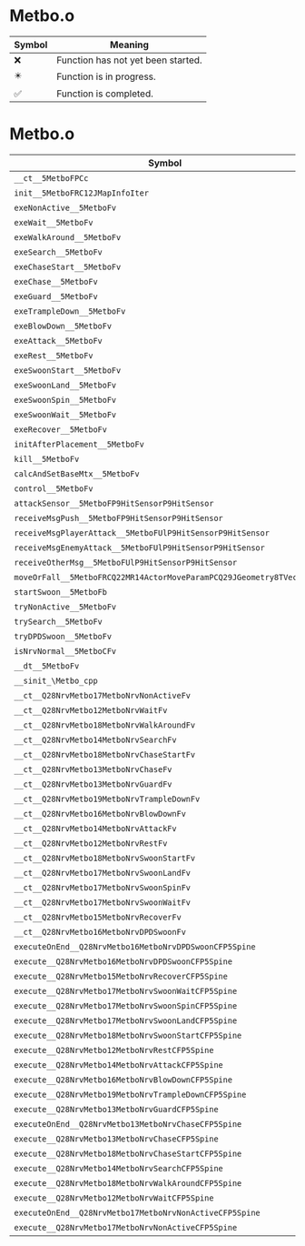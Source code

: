 # Metbo.o
| Symbol | Meaning 
| ------------- | ------------- 
| :x: | Function has not yet been started. 
| :eight_pointed_black_star: | Function is in progress. 
| :white_check_mark: | Function is completed. 


# Metbo.o
| Symbol | Decompiled? |
| ------------- | ------------- |
| `__ct__5MetboFPCc` | :x: |
| `init__5MetboFRC12JMapInfoIter` | :x: |
| `exeNonActive__5MetboFv` | :x: |
| `exeWait__5MetboFv` | :x: |
| `exeWalkAround__5MetboFv` | :x: |
| `exeSearch__5MetboFv` | :x: |
| `exeChaseStart__5MetboFv` | :x: |
| `exeChase__5MetboFv` | :x: |
| `exeGuard__5MetboFv` | :x: |
| `exeTrampleDown__5MetboFv` | :x: |
| `exeBlowDown__5MetboFv` | :x: |
| `exeAttack__5MetboFv` | :x: |
| `exeRest__5MetboFv` | :x: |
| `exeSwoonStart__5MetboFv` | :x: |
| `exeSwoonLand__5MetboFv` | :x: |
| `exeSwoonSpin__5MetboFv` | :x: |
| `exeSwoonWait__5MetboFv` | :x: |
| `exeRecover__5MetboFv` | :x: |
| `initAfterPlacement__5MetboFv` | :x: |
| `kill__5MetboFv` | :x: |
| `calcAndSetBaseMtx__5MetboFv` | :x: |
| `control__5MetboFv` | :x: |
| `attackSensor__5MetboFP9HitSensorP9HitSensor` | :x: |
| `receiveMsgPush__5MetboFP9HitSensorP9HitSensor` | :x: |
| `receiveMsgPlayerAttack__5MetboFUlP9HitSensorP9HitSensor` | :x: |
| `receiveMsgEnemyAttack__5MetboFUlP9HitSensorP9HitSensor` | :x: |
| `receiveOtherMsg__5MetboFUlP9HitSensorP9HitSensor` | :x: |
| `moveOrFall__5MetboFRCQ22MR14ActorMoveParamPCQ29JGeometry8TVec3<f>` | :x: |
| `startSwoon__5MetboFb` | :x: |
| `tryNonActive__5MetboFv` | :x: |
| `trySearch__5MetboFv` | :x: |
| `tryDPDSwoon__5MetboFv` | :x: |
| `isNrvNormal__5MetboCFv` | :x: |
| `__dt__5MetboFv` | :x: |
| `__sinit_\Metbo_cpp` | :x: |
| `__ct__Q28NrvMetbo17MetboNrvNonActiveFv` | :x: |
| `__ct__Q28NrvMetbo12MetboNrvWaitFv` | :x: |
| `__ct__Q28NrvMetbo18MetboNrvWalkAroundFv` | :x: |
| `__ct__Q28NrvMetbo14MetboNrvSearchFv` | :x: |
| `__ct__Q28NrvMetbo18MetboNrvChaseStartFv` | :x: |
| `__ct__Q28NrvMetbo13MetboNrvChaseFv` | :x: |
| `__ct__Q28NrvMetbo13MetboNrvGuardFv` | :x: |
| `__ct__Q28NrvMetbo19MetboNrvTrampleDownFv` | :x: |
| `__ct__Q28NrvMetbo16MetboNrvBlowDownFv` | :x: |
| `__ct__Q28NrvMetbo14MetboNrvAttackFv` | :x: |
| `__ct__Q28NrvMetbo12MetboNrvRestFv` | :x: |
| `__ct__Q28NrvMetbo18MetboNrvSwoonStartFv` | :x: |
| `__ct__Q28NrvMetbo17MetboNrvSwoonLandFv` | :x: |
| `__ct__Q28NrvMetbo17MetboNrvSwoonSpinFv` | :x: |
| `__ct__Q28NrvMetbo17MetboNrvSwoonWaitFv` | :x: |
| `__ct__Q28NrvMetbo15MetboNrvRecoverFv` | :x: |
| `__ct__Q28NrvMetbo16MetboNrvDPDSwoonFv` | :x: |
| `executeOnEnd__Q28NrvMetbo16MetboNrvDPDSwoonCFP5Spine` | :x: |
| `execute__Q28NrvMetbo16MetboNrvDPDSwoonCFP5Spine` | :x: |
| `execute__Q28NrvMetbo15MetboNrvRecoverCFP5Spine` | :x: |
| `execute__Q28NrvMetbo17MetboNrvSwoonWaitCFP5Spine` | :x: |
| `execute__Q28NrvMetbo17MetboNrvSwoonSpinCFP5Spine` | :x: |
| `execute__Q28NrvMetbo17MetboNrvSwoonLandCFP5Spine` | :x: |
| `execute__Q28NrvMetbo18MetboNrvSwoonStartCFP5Spine` | :x: |
| `execute__Q28NrvMetbo12MetboNrvRestCFP5Spine` | :x: |
| `execute__Q28NrvMetbo14MetboNrvAttackCFP5Spine` | :x: |
| `execute__Q28NrvMetbo16MetboNrvBlowDownCFP5Spine` | :x: |
| `execute__Q28NrvMetbo19MetboNrvTrampleDownCFP5Spine` | :x: |
| `execute__Q28NrvMetbo13MetboNrvGuardCFP5Spine` | :x: |
| `executeOnEnd__Q28NrvMetbo13MetboNrvChaseCFP5Spine` | :x: |
| `execute__Q28NrvMetbo13MetboNrvChaseCFP5Spine` | :x: |
| `execute__Q28NrvMetbo18MetboNrvChaseStartCFP5Spine` | :x: |
| `execute__Q28NrvMetbo14MetboNrvSearchCFP5Spine` | :x: |
| `execute__Q28NrvMetbo18MetboNrvWalkAroundCFP5Spine` | :x: |
| `execute__Q28NrvMetbo12MetboNrvWaitCFP5Spine` | :x: |
| `executeOnEnd__Q28NrvMetbo17MetboNrvNonActiveCFP5Spine` | :x: |
| `execute__Q28NrvMetbo17MetboNrvNonActiveCFP5Spine` | :x: |
